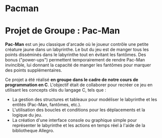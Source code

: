 # Pacman

# Projet de Groupe : Pac-Man

**Pac-Man** est un jeu classique d'arcade où le joueur contrôle une petite créature jaune dans un labyrinthe. Le but du jeu est de manger tous les points disséminés dans le labyrinthe tout en évitant les fantômes. Des bonus ("power-ups") permettent temporairement de rendre Pac-Man invincible, lui donnant la capacité de manger les fantômes pour marquer des points supplémentaires.

Ce projet a été réalisé **en groupe dans le cadre de notre cours de programmation en C**. L'objectif était de collaborer pour recréer ce jeu en utilisant les concepts clés du langage C, tels que :
- La gestion des structures et tableaux pour modéliser le labyrinthe et les entités (Pac-Man, fantômes, etc.).
- L'utilisation des boucles et conditions pour les déplacements et la logique du jeu.
- La création d'une interface console ou graphique simple pour représenter le labyrinthe et les actions en temps réel à l'aide de la bibliotheque Allegro.


